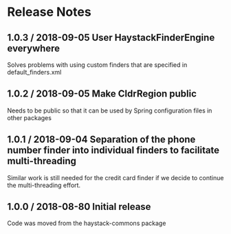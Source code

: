 # Release Notes

## 1.0.3 / 2018-09-05 User HaystackFinderEngine everywhere
Solves problems with using custom finders that are specified in default_finders.xml

## 1.0.2 / 2018-09-05 Make CldrRegion public
Needs to be public so that it can be used by Spring configuration files in other packages

## 1.0.1 / 2018-09-04 Separation of the phone number finder into individual finders to facilitate multi-threading
Similar work is still needed for the credit card finder if we decide to continue the multi-threading effort. 

## 1.0.0 / 2018-08-80 Initial release
Code was moved from the haystack-commons package
